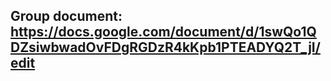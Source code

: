 ## Group document: https://docs.google.com/document/d/1swQo1QDZsiwbwadOvFDgRGDzR4kKpb1PTEADYQ2T_jI/edit
